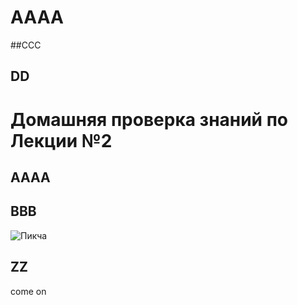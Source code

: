 # AAAA

##CCC

## DD
# Домашняя проверка знаний по Лекции №2

## AAAA

## BBB

![Пикча](pict.jpg)

## ZZ

come on